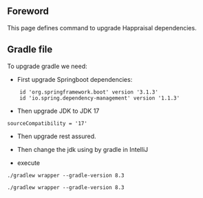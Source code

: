 ## Foreword

This page defines command to upgrade Happraisal dependencies.


## Gradle file
To upgrade gradle we need:

- First upgrade Springboot dependencies:
```
    id 'org.springframework.boot' version '3.1.3'
    id 'io.spring.dependency-management' version '1.1.3'
```

- Then upgrade JDK to JDK 17
```
sourceCompatibility = '17'

```
- Then upgrade rest assured.
- Then change the jdk using by gradle in IntelliJ

- execute

```shell
./gradlew wrapper --gradle-version 8.3
```

```shell
./gradlew wrapper --gradle-version 8.3
```
